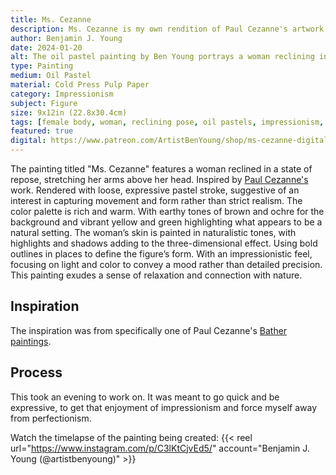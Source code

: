 ```yaml
---
title: Ms. Cezanne
description: Ms. Cezanne is my own rendition of Paul Cezanne's artwork, including one of his many bather subjects. Using the oil pastels I have on hand.
author: Benjamin J. Young
date: 2024-01-20
alt: The oil pastel painting by Ben Young portrays a woman reclining in a vibrant, natural setting, depicted with vivid colors and energetic, sketch-like strokes that create a lively and dynamic composition.
type: Painting
medium: Oil Pastel
material: Cold Press Pulp Paper
category: Impressionism
subject: Figure
size: 9x12in (22.8x30.4cm)
tags: [female body, woman, reclining pose, oil pastels, impressionism, figure art]
featured: true
digital: https://www.patreon.com/ArtistBenYoung/shop/ms-cezanne-digital-download-139657
---
```


The painting titled "Ms. Cezanne" features a woman reclined in a state of repose, stretching her arms above her head. Inspired by [Paul Cezanne's](https://www.britannica.com/biography/Paul-Cezanne) work. Rendered with loose, expressive pastel stroke, suggestive of an interest in capturing movement and form rather than strict realism. The color palette is rich and warm. With earthy tones of brown and ochre for the background and vibrant yellow and green highlighting what appears to be a natural setting. The woman’s skin is painted in naturalistic tones, with highlights and shadows adding to the three-dimensional effect. Using bold outlines in places to define the figure’s form. With an impressionistic feel, focusing on light and color to convey a mood rather than detailed precision. This painting exudes a sense of relaxation and connection with nature.

## Inspiration ##

The inspiration was from specifically one of Paul Cezanne's [Bather paintings](https://collection.barnesfoundation.org/objects/4819/Bather-at-the-Seashore-(Baigneuse-au-bord-de-la-mer)).

## Process ##

This took an evening to work on. It was meant to go quick and be expressive, to get that enjoyment of impressionism and force myself away from perfectionism.

Watch the timelapse of the painting being created:
{{< reel url="https://www.instagram.com/p/C3lKtCjvEd5/" account="Benjamin J. Young (@artistbenyoung)" >}}